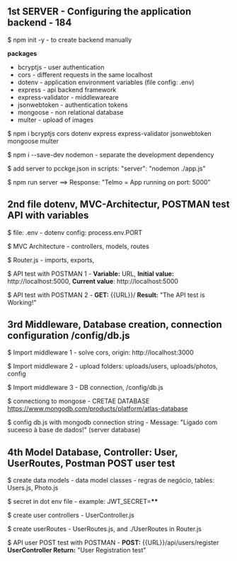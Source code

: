## 1st SERVER - Configuring the application backend - 184

$ npm init -y - to create backend manually

**packages**

- bcryptjs - user authentication
- cors - different requests in the same localhost
- dotenv - application environment variables (file config: .env)
- express - api backend framework
- express-validator - middlewareare
- jsonwebtoken - authentication tokens
- mongoose - non relational database
- multer - upload of images

$ npm i bcryptjs cors dotenv express express-validator jsonwebtoken mongoose multer

$ npm i --save-dev nodemon - separate the development dependency

$ add server to pcckge.json in scripts: "server": "nodemon ./app.js"

$ npm run server ==> Response: "Telmo = App running on port: 5000"

## 2nd file dotenv, MVC-Architectur, POSTMAN test API with variables

$ file: .env - dotenv config: process.env.PORT

$ MVC Architecture - controllers, models, routes

$ Router.js - imports, exports,

$ API test with POSTMAN 1 - **Variable:** URL, **Initial value:** http://localhost:5000, **Current value**: http://localhost:5000

$ API test with POSTMAN 2 - **GET:** {{URL}}/ **Result:** "The API test is Working!"

## 3rd Middleware, Database creation, connection configuration /config/db.js

$ Import middleware 1 - solve cors, origin: http://localhost:3000

$ Import middleware 2 - upload folders: uploads/users, uploads/photos, config

$ Import middleware 3 - DB connection, /config/db.js

$ connectiong to mongose - CRETAE DATABASE https://www.mongodb.com/products/platform/atlas-database

$ config db.js with mongodb connection string - Message: "Ligado com suceeso à base de dados!" (server database)

## 4th Model Database, Controller: User, UserRoutes, Postman POST user test

$ create data models - data model classes - regras de negócio, tables: Users.js, Photo.js

$ secret in dot env file - example: JWT_SECRET=**********\*\***********

$ create user controllers - UserController.js

$ create userRoutes - UserRoutes.js, and ./UserRoutes in Router.js

$ API user POST test with POSTMAN - **POST:** {{URL}}/api/users/register **UserController Return:** "User Registration test"
